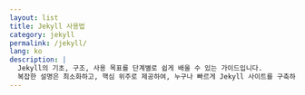 ```yaml
---
layout: list
title: Jekyll 사용법
category: jekyll
permalink: /jekyll/
lang: ko
description: |
  Jekyll의 기초, 구조, 사용 목표를 단계별로 쉽게 배울 수 있는 가이드입니다.
  복잡한 설명은 최소화하고, 핵심 위주로 제공하여, 누구나 빠르게 Jekyll 사이트를 구축하고 운영할 수 있도록 돕는 가이드입니다.
---
```


